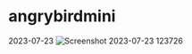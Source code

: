 # angrybirdmini
2023-07-23
![Screenshot 2023-07-23 123726](https://github.com/ImalKesara/angrybirdmini/assets/136368707/a9856718-8c44-413f-b5a2-0b77eb9c6ac7)
